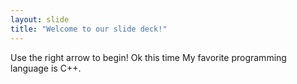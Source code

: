 ```yaml
---
layout: slide
title: "Welcome to our slide deck!"
---
```


Use the right arrow to begin!
Ok this time
My favorite programming language is C++.

